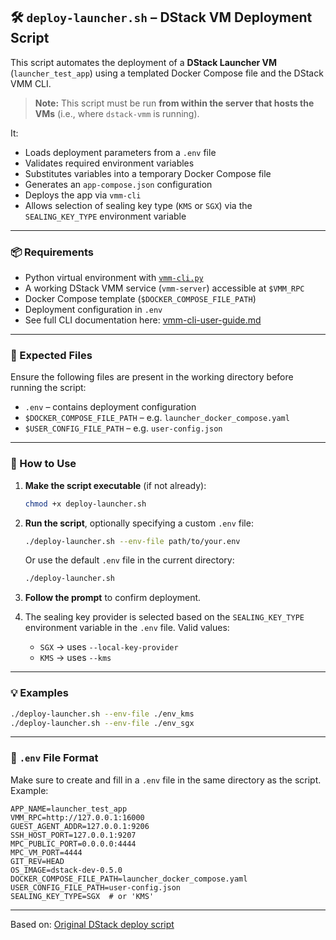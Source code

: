 ## 🛠 `deploy-launcher.sh` – DStack VM Deployment Script

This script automates the deployment of a **DStack Launcher VM** (`launcher_test_app`) using a templated Docker Compose file and the DStack VMM CLI.

> **Note:** This script must be run **from within the server that hosts the VMs** (i.e., where `dstack-vmm` is running).

It:

- Loads deployment parameters from a `.env` file
- Validates required environment variables
- Substitutes variables into a temporary Docker Compose file
- Generates an `app-compose.json` configuration
- Deploys the app via `vmm-cli`
- Allows selection of sealing key type (`KMS` or `SGX`) via the `SEALING_KEY_TYPE` environment variable

---

### 📦 Requirements

- Python virtual environment with [`vmm-cli.py`](https://github.com/Dstack-TEE/dstack/blob/master/vmm/src/vmm-cli.py)
- A working DStack VMM service (`vmm-server`) accessible at `$VMM_RPC`
- Docker Compose template (`$DOCKER_COMPOSE_FILE_PATH`)
- Deployment configuration in `.env`
- See full CLI documentation here: [vmm-cli-user-guide.md](https://github.com/Dstack-TEE/dstack/blob/master/vmm-cli-user-guide.md)

---

### 📂 Expected Files

Ensure the following files are present in the working directory before running the script:

- `.env` – contains deployment configuration
- `$DOCKER_COMPOSE_FILE_PATH` – e.g. `launcher_docker_compose.yaml`
- `$USER_CONFIG_FILE_PATH` – e.g. `user-config.json`

---

### 🚀 How to Use

1. **Make the script executable** (if not already):

   ```bash
   chmod +x deploy-launcher.sh
   ```

2. **Run the script**, optionally specifying a custom `.env` file:

   ```bash
   ./deploy-launcher.sh --env-file path/to/your.env
   ```

   Or use the default `.env` file in the current directory:

   ```bash
   ./deploy-launcher.sh
   ```

3. **Follow the prompt** to confirm deployment.

4. The sealing key provider is selected based on the `SEALING_KEY_TYPE` environment variable in the `.env` file. Valid values:

   - `SGX` → uses `--local-key-provider`
   - `KMS` → uses `--kms`

---

### 💡 Examples

```bash
./deploy-launcher.sh --env-file ./env_kms
./deploy-launcher.sh --env-file ./env_sgx
```

---

### 📄 `.env` File Format

Make sure to create and fill in a `.env` file in the same directory as the script. Example:

```env
APP_NAME=launcher_test_app
VMM_RPC=http://127.0.0.1:16000
GUEST_AGENT_ADDR=127.0.0.1:9206
SSH_HOST_PORT=127.0.0.1:9207
MPC_PUBLIC_PORT=0.0.0.0:4444
MPC_VM_PORT=4444
GIT_REV=HEAD
OS_IMAGE=dstack-dev-0.5.0
DOCKER_COMPOSE_FILE_PATH=launcher_docker_compose.yaml
USER_CONFIG_FILE_PATH=user-config.json
SEALING_KEY_TYPE=SGX  # or 'KMS'
```

---

Based on: [Original DStack deploy script](https://github.com/Dstack-TEE/dstack/blob/be9d0476a63e937eda4c13659547a25088393394/kms/dstack-app/deploy-to-vmm.sh)

